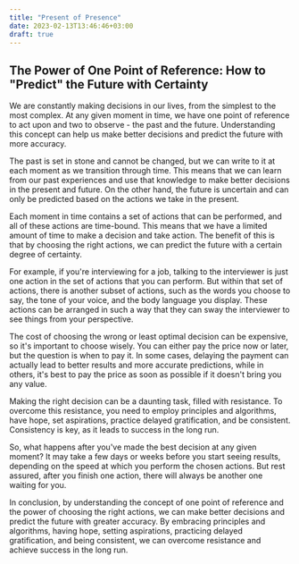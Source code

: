 ```yaml
---
title: "Present of Presence"
date: 2023-02-13T13:46:46+03:00
draft: true
---
```


## The Power of One Point of Reference: How to "Predict" the Future with Certainty

We are constantly making decisions in our lives, from the simplest to the most complex. At any given moment in time, we have one point of reference to act upon and two to observe - the past and the future. Understanding this concept can help us make better decisions and predict the future with more accuracy.

The past is set in stone and cannot be changed, but we can write to it at each moment as we transition through time. This means that we can learn from our past experiences and use that knowledge to make better decisions in the present and future. On the other hand, the future is uncertain and can only be predicted based on the actions we take in the present.

Each moment in time contains a set of actions that can be performed, and all of these actions are time-bound. This means that we have a limited amount of time to make a decision and take action. The benefit of this is that by choosing the right actions, we can predict the future with a certain degree of certainty.

For example, if you're interviewing for a job, talking to the interviewer is just one action in the set of actions that you can perform. But within that set of actions, there is another subset of actions, such as the words you choose to say, the tone of your voice, and the body language you display. These actions can be arranged in such a way that they can sway the interviewer to see things from your perspective.

The cost of choosing the wrong or least optimal decision can be expensive, so it's important to choose wisely. You can either pay the price now or later, but the question is when to pay it. In some cases, delaying the payment can actually lead to better results and more accurate predictions, while in others, it's best to pay the price as soon as possible if it doesn't bring you any value.

Making the right decision can be a daunting task, filled with resistance. To overcome this resistance, you need to employ principles and algorithms, have hope, set aspirations, practice delayed gratification, and be consistent. Consistency is key, as it leads to success in the long run.

So, what happens after you've made the best decision at any given moment? It may take a few days or weeks before you start seeing results, depending on the speed at which you perform the chosen actions. But rest assured, after you finish one action, there will always be another one waiting for you.

In conclusion, by understanding the concept of one point of reference and the power of choosing the right actions, we can make better decisions and predict the future with greater accuracy. By embracing principles and algorithms, having hope, setting aspirations, practicing delayed gratification, and being consistent, we can overcome resistance and achieve success in the long run.

